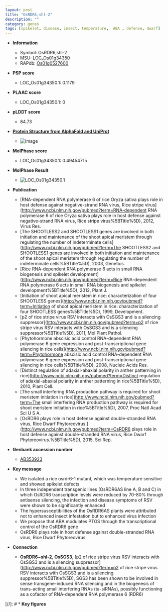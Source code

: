 ```yaml
---
layout: post
title: "OsRDR6,shl-2"
description: ""
category: genes
tags: [spikelet, disease, insect, temperature,  ABA , defense, dwarf]
---
```


* **Information**  
    + Symbol: OsRDR6,shl-2  
    + MSU: [LOC_Os01g34350](http://rice.plantbiology.msu.edu/cgi-bin/ORF_infopage.cgi?orf=LOC_Os01g34350)  
    + RAPdb: [Os01g0527600](http://rapdb.dna.affrc.go.jp/viewer/gbrowse_details/irgsp1?name=Os01g0527600)  

* **PSP score**  
    + LOC_Os01g34350.1: 0.1179 

* **PLAAC score**  
    + LOC_Os01g34350.1: 0 

* **pLDDT score**
    + 84.73

* **[Protein Structure from AlphaFold and UniProt](https://www.uniprot.org/uniprotkb/Q8LHH9/entry#structure)**
    + ![image](https://ricepsp.github.io/images/Q8/AF-Q8LHH9-F1.png)

* **MolPhase score**
    + LOC_Os01g34350.1: 0.49454715

* **MolPhase Result**
    + ![LOC_Os01g34350.1](https://304243504.github.io/Pictures/LOC_Os01g/LOC_Os01g34350.1.png)

* **Publication**  
    + [RNA-dependent RNA polymerase 6 of rice Oryza sativa plays role in host defense against negative-strand RNA virus, Rice stripe virus](http://www.ncbi.nlm.nih.gov/pubmed?term=RNA-dependent RNA polymerase 6 of rice Oryza sativa plays role in host defense against negative-strand RNA virus, Rice stripe virus%5BTitle%5D), 2012, Virus Res.
    + [The SHOOTLESS2 and SHOOTLESS1 genes are involved in both initiation and maintenance of the shoot apical meristem through regulating the number of indeterminate cells](http://www.ncbi.nlm.nih.gov/pubmed?term=The SHOOTLESS2 and SHOOTLESS1 genes are involved in both initiation and maintenance of the shoot apical meristem through regulating the number of indeterminate cells%5BTitle%5D), 2003, Genetics.
    + [Rice RNA-dependent RNA polymerase 6 acts in small RNA biogenesis and spikelet development](http://www.ncbi.nlm.nih.gov/pubmed?term=Rice RNA-dependent RNA polymerase 6 acts in small RNA biogenesis and spikelet development%5BTitle%5D), 2012, Plant J.
    + [Initiation of shoot apical meristem in rice: characterization of four SHOOTLESS genes](http://www.ncbi.nlm.nih.gov/pubmed?term=Initiation of shoot apical meristem in rice: characterization of four SHOOTLESS genes%5BTitle%5D), 1999, Development.
    + [p2 of rice stripe virus RSV interacts with OsSGS3 and is a silencing suppressor](http://www.ncbi.nlm.nih.gov/pubmed?term=p2 of rice stripe virus RSV interacts with OsSGS3 and is a silencing suppressor%5BTitle%5D), 2011, Mol Plant Pathol.
    + [Phytohormone abscisic acid control RNA-dependent RNA polymerase 6 gene expression and post-transcriptional gene silencing in rice cells](http://www.ncbi.nlm.nih.gov/pubmed?term=Phytohormone abscisic acid control RNA-dependent RNA polymerase 6 gene expression and post-transcriptional gene silencing in rice cells%5BTitle%5D), 2008, Nucleic Acids Res.
    + [Distinct regulation of adaxial-abaxial polarity in anther patterning in rice](http://www.ncbi.nlm.nih.gov/pubmed?term=Distinct regulation of adaxial-abaxial polarity in anther patterning in rice%5BTitle%5D), 2010, Plant Cell.
    + [The small interfering RNA production pathway is required for shoot meristem initiation in rice](http://www.ncbi.nlm.nih.gov/pubmed?term=The small interfering RNA production pathway is required for shoot meristem initiation in rice%5BTitle%5D), 2007, Proc Natl Acad Sci U S A.
    + [OsRDR6 plays role in host defense against double-stranded RNA virus, Rice Dwarf Phytoreovirus.](http://www.ncbi.nlm.nih.gov/pubmed?term=OsRDR6 plays role in host defense against double-stranded RNA virus, Rice Dwarf Phytoreovirus.%5BTitle%5D), 2015, Sci Rep.

* **Genbank accession number**  
    + [AB353923](http://www.ncbi.nlm.nih.gov/nuccore/AB353923)

* **Key message**  
    + We isolated a rice osrdr6-1 mutant, which was temperature sensitive and showed spikelet defects
    + In three independent transgenic lines (OsRDR6AS line A, B and C) in which OsRDR6 transcription levels were reduced by 70-80% through antisense silencing, the infection and disease symptoms of RSV were shown to be significantly enhanced
    + The hypersusceptibilities of the OsRDR6AS plants were attributed not to enhanced insect infestation but to enhanced virus infection
    + We propose that ABA modulates PTGS through the transcriptional control of the OsRDR6 gene
    + OsRDR6 plays role in host defense against double-stranded RNA virus, Rice Dwarf Phytoreovirus.

* **Connection**  
    + __OsRDR6~shl-2__, __OsSGS3__, [p2 of rice stripe virus RSV interacts with OsSGS3 and is a silencing suppressor](http://www.ncbi.nlm.nih.gov/pubmed?term=p2 of rice stripe virus RSV interacts with OsSGS3 and is a silencing suppressor%5BTitle%5D), SGS3 has been shown to be involved in sense transgene-induced RNA silencing and in the biogenesis of trans-acting small interfering RNAs (ta-siRNAs), possibly functioning as a cofactor of RNA-dependent RNA polymerase 6 (RDR6)

[//]: # * **Key figures**  


